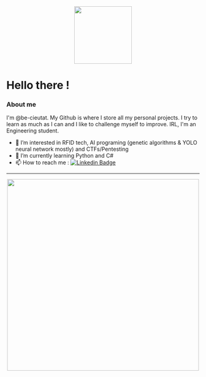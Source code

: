 <div id="header" align="center">
  <img src="https://media3.giphy.com/media/gFcKVJuW8UdsTNcScC/giphy.gif" width="150"/>
</div>

# Hello there !
### About me
I'm @be-cieutat. My Github is where I store all my personal projects. I try to learn as much as I can and I like to challenge myself to improve. IRL, I'm an Engineering student.
- 👀 I’m interested in RFID tech, AI programing (genetic algorithms & YOLO neural network mostly) and CTFs/Pentesting
- 🤖 I’m currently learning Python and C#  
- 📫 How to reach me : [![Linkedin Badge](https://img.shields.io/badge/-Cieutat-blue?style=flat&logo=Linkedin&logoColor=white)](https://www.linkedin.com/in/be-cieutat)

---
<div align="center">
  <img src="https://media0.giphy.com/media/aAJqEavIiRZOU/giphy.gif" width="500"/>
</div>
